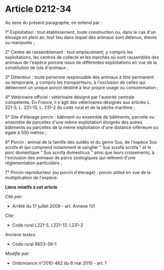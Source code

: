 # Article D212-34

Au sens du présent paragraphe, on entend par : 

1° Exploitation : tout établissement, toute construction ou, dans le cas d'un élevage en plein air, tout lieu dans lequel des
animaux sont détenus, élevés ou manipulés ; 

2° Centre de rassemblement : tout emplacement, y compris les exploitations, les centres de collecte et les marchés où sont
rassemblés des animaux de l'espèce porcine issus de différentes exploitations en vue de la constitution de lots d'animaux ; 

3° Détenteur : toute personne responsable des animaux à titre permanent ou temporaire, y compris les transporteurs, à
l'exclusion de celles qui détiennent un unique porcin destiné à leur propre usage ou consommation ; 

4° Vétérinaire officiel : vétérinaire désigné par l'autorité centrale compétente. En France, il s'agit des vétérinaires
désignés aux articles L. 221-5, L. 221-13, L. 231-2 du code rural et de la pêche maritime ; 

5° Site d'élevage porcin : bâtiment ou ensemble de bâtiments, parcelle ou ensemble de parcelles d'une même exploitation
éloignés des autres bâtiments ou parcelles de la même exploitation d'une distance inférieure ou égale à 500 mètres ; 

6° Porcin : animal de la famille des suidés et du genre Sus, de l'espèce Sus scrofa et qui comprend notamment le sanglier "
Sus scrofa scrofa " et le porc domestique " Sus scrofa domesticus " ainsi que leurs croisements, à l'exclusion des animaux de
parcs zoologiques qui relèvent d'une réglementation particulière ; 

7° Porcin reproducteur (ou porcin d'élevage) : porcin utilisé en vue de la multiplication de l'espèce.

**Liens relatifs à cet article**

_Cité par_:

  - Arrêté du 17 juillet 2009 - art. Annexe (V)

_Cite_:

  - Code rural L221-5, L221-13, L231-2

_Anciens textes_:

  - Code rural R653-39-1

_Modifié par_:

  - Ordonnance n°2010-462 du 6 mai 2010 - art. 1
